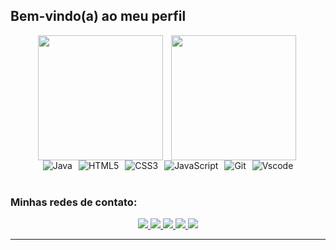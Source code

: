 ## Bem-vindo(a) ao meu perfil

<div align="center">
  <div style="display: flex; flex-wrap: wrap; justify-content: center; gap: 10px;">
    <img align="left" height="200" padding="10 5" src="https://github-readme-stats.vercel.app/api?username=grittiDM&show_icons=true&rank_icon=github&theme=gruvbox" />
    <img align="left" height="200" src="https://github-readme-stats.vercel.app/api/top-langs/?username=grittiDM&layout=donut&theme=gruvbox" />
  </div>
</div>

<div align="center">
  <div style="display: flex; flex-wrap: wrap; justify-content: center; gap: 10px;">
    <img alt="Java" src="https://img.shields.io/badge/java-%23ED8B00.svg?style=for-the-badge&logo=openjdk&logoColor=white">
    <img alt="HTML5" src="https://img.shields.io/badge/HTML5-E34F26?style=for-the-badge&logo=html5&logoColor=white">
    <img alt="CSS3" src="https://img.shields.io/badge/CSS3-1572B6?style=for-the-badge&logo=css3&logoColor=white">
    <img alt="JavaScript" src="https://img.shields.io/badge/JavaScript-F7DF1E?style=for-the-badge&logo=javascript&logoColor=black">
    <img alt="Git" src="https://img.shields.io/badge/GIT-E44C30?style=for-the-badge&logo=git&logoColor=white">
    <img alt="Vscode" src="https://img.shields.io/badge/Vscode-007ACC?style=for-the-badge&logo=visual-studio-code&logoColor=white">
  </div>
</div>

<br>

### Minhas redes de contato:

<div align="center"> 
  <a href="www.youtube.com/@grittiDM" target="_blank">
    <img src="https://img.shields.io/badge/YouTube-FF0000?style=for-the-badge&logo=youtube&logoColor=white" target="_blank">
  </a>
  <a href="https://instagram.com/_m.gritti/" target="_blank">
    <img src="https://img.shields.io/badge/-Instagram-%23E4405F?style=for-the-badge&logo=instagram&logoColor=white" target="_blank">
  </a>
  <a href="https://discord.gg/6GkPBx4v" target="_blank">
    <img src="https://img.shields.io/badge/Discord-7289DA?style=for-the-badge&logo=discord&logoColor=white" target="_blank">
  </a> 
  <a href = "mailto:dev.murilogritti@gmail.com">
    <img src="https://img.shields.io/badge/-Gmail-%23333?style=for-the-badge&logo=gmail&logoColor=white" target="_blank">
  </a>
  <a href="https://www.linkedin.com/in/murilo-gritti" target="_blank">
    <img src="https://img.shields.io/badge/-LinkedIn-%230077B5?style=for-the-badge&logo=linkedin&logoColor=white" target="_blank">
  </a>
</div>

<hr>
